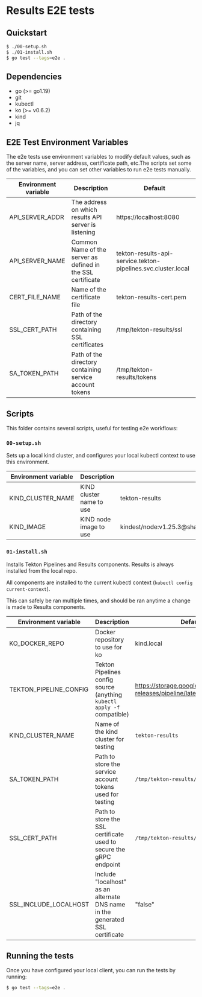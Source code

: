 # Results E2E tests

## Quickstart

```sh
$ ./00-setup.sh
$ ./01-install.sh
$ go test --tags=e2e .
```

## Dependencies

- go (>= go1.19)
- git
- kubectl
- ko (>= v0.6.2)
- kind
- jq

## E2E Test Environment Variables

The e2e tests use environment variables to modify default values, such as the server name, server address, certificate
path, etc.The scripts set some of the variables, and you can set other variables to run e2e tests manually.

| Environment variable | Description                                                 | Default                                                       |
|----------------------|-------------------------------------------------------------|---------------------------------------------------------------|
| API_SERVER_ADDR      | The address on which results API server is listening        | https://localhost:8080                                        |
| API_SERVER_NAME      | Common Name of the server as defined in the SSL certificate | tekton-results-api-service.tekton-pipelines.svc.cluster.local |
| CERT_FILE_NAME       | Name of the certificate file                                | tekton-results-cert.pem                                       |
| SSL_CERT_PATH        | Path of the directory containing SSL certificates           | /tmp/tekton-results/ssl                                       |
| SA_TOKEN_PATH        | Path of the directory containing service account tokens     | /tmp/tekton-results/tokens                                    |

## Scripts

This folder contains several scripts, useful for testing e2e workflows:

### `00-setup.sh`

Sets up a local kind cluster, and configures your local kubectl context to use
this environment.

| Environment variable | Description              | Default                                                                                      |
|----------------------|--------------------------|----------------------------------------------------------------------------------------------|
| KIND_CLUSTER_NAME    | KIND cluster name to use | tekton-results                                                                               |
| KIND_IMAGE           | KIND node image to use   | kindest/node:v1.25.3@sha256:f52781bc0d7a19fb6c405c2af83abfeb311f130707a0e219175677e366cc45d1 |

### `01-install.sh`

Installs Tekton Pipelines and Results components. Results is always installed
from the local repo.

All components are installed to the current kubectl context
(`kubectl config current-context`).

This can safely be ran multiple times, and should be ran anytime a change is
made to Results components.

| Environment variable   | Description                                                                   | Default                                                                     |
| ---------------------- | ----------------------------------------------------------------------------- | --------------------------------------------------------------------------- |
| KO_DOCKER_REPO         | Docker repository to use for ko                                               | kind.local                                                                  |
| TEKTON_PIPELINE_CONFIG | Tekton Pipelines config source (anything `kubectl apply -f` compatible)       | https://storage.googleapis.com/tekton-releases/pipeline/latest/release.yaml |
| KIND_CLUSTER_NAME      | Name of the kind cluster for testing                                          | `tekton-results`                                                            |
| SA_TOKEN_PATH          | Path to store the service account tokens used for testing                     | `/tmp/tekton-results/tokens`                                                |
| SSL_CERT_PATH          | Path to store the SSL certificate used to secure the gRPC endpoint            | `/tmp/tekton-results/ssl`                                                   |
| SSL_INCLUDE_LOCALHOST  | Include "localhost" as an alternate DNS name in the generated SSL certificate | "false"                                                                     |

## Running the tests

Once you have configured your local client, you can run the tests by running:

```sh
$ go test --tags=e2e .
```
